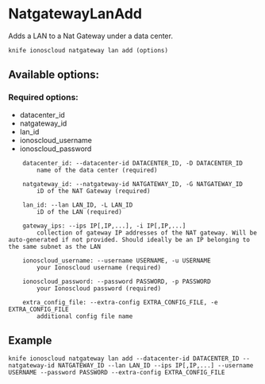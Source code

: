 # NatgatewayLanAdd

Adds a LAN to a Nat Gateway under a data center.

```text
knife ionoscloud natgateway lan add (options)
```

## Available options:

### Required options:

* datacenter\_id
* natgateway\_id
* lan\_id
* ionoscloud\_username
* ionoscloud\_password

```text
    datacenter_id: --datacenter-id DATACENTER_ID, -D DATACENTER_ID
        name of the data center (required)

    natgateway_id: --natgateway-id NATGATEWAY_ID, -G NATGATEWAY_ID
        iD of the NAT Gateway (required)

    lan_id: --lan LAN_ID, -L LAN_ID
        iD of the LAN (required)

    gateway_ips: --ips IP[,IP,...], -i IP[,IP,...]
        collection of gateway IP addresses of the NAT gateway. Will be auto-generated if not provided. Should ideally be an IP belonging to the same subnet as the LAN

    ionoscloud_username: --username USERNAME, -u USERNAME
        your Ionoscloud username (required)

    ionoscloud_password: --password PASSWORD, -p PASSWORD
        your Ionoscloud password (required)

    extra_config_file: --extra-config EXTRA_CONFIG_FILE, -e EXTRA_CONFIG_FILE
        additional config file name

```
## Example

```text
knife ionoscloud natgateway lan add --datacenter-id DATACENTER_ID --natgateway-id NATGATEWAY_ID --lan LAN_ID --ips IP[,IP,...] --username USERNAME --password PASSWORD --extra-config EXTRA_CONFIG_FILE
```
